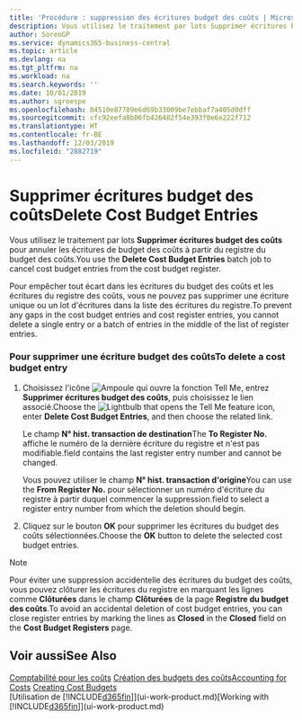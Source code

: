 ```yaml
---
title: 'Procédure : suppression des écritures budget des coûts | Microsoft Docs'
description: Vous utilisez le traitement par lots Supprimer écritures budget des coûts pour annuler les écritures de budget des coûts à partir du registre du budget des coûts.
author: SorenGP
ms.service: dynamics365-business-central
ms.topic: article
ms.devlang: na
ms.tgt_pltfrm: na
ms.workload: na
ms.search.keywords: ''
ms.date: 10/01/2019
ms.author: sgroespe
ms.openlocfilehash: 04510e87789e6d69b33009be7ebbaf7a405d0dff
ms.sourcegitcommit: cfc92eefa8b06fb426482f54e393f0e6e222f712
ms.translationtype: HT
ms.contentlocale: fr-BE
ms.lasthandoff: 12/03/2019
ms.locfileid: "2882719"
---
```

# <a name="delete-cost-budget-entries"></a><span data-ttu-id="284b1-103">Supprimer écritures budget des coûts</span><span class="sxs-lookup"><span data-stu-id="284b1-103">Delete Cost Budget Entries</span></span>
<span data-ttu-id="284b1-104">Vous utilisez le traitement par lots **Supprimer écritures budget des coûts** pour annuler les écritures de budget des coûts à partir du registre du budget des coûts.</span><span class="sxs-lookup"><span data-stu-id="284b1-104">You use the **Delete Cost Budget Entries** batch job to cancel cost budget entries from the cost budget register.</span></span>  

<span data-ttu-id="284b1-105">Pour empêcher tout écart dans les écritures du budget des coûts et les écritures du registre des coûts, vous ne pouvez pas supprimer une écriture unique ou un lot d'écritures dans la liste des écritures du registre.</span><span class="sxs-lookup"><span data-stu-id="284b1-105">To prevent any gaps in the cost budget entries and cost register entries, you cannot delete a single entry or a batch of entries in the middle of the list of register entries.</span></span>  

### <a name="to-delete-a-cost-budget-entry"></a><span data-ttu-id="284b1-106">Pour supprimer une écriture budget des coûts</span><span class="sxs-lookup"><span data-stu-id="284b1-106">To delete a cost budget entry</span></span>  

1.  <span data-ttu-id="284b1-107">Choisissez l'icône ![Ampoule qui ouvre la fonction Tell Me](media/ui-search/search_small.png "Dites-moi ce que vous voulez faire"), entrez **Supprimer écritures budget des coûts**, puis choisissez le lien associé.</span><span class="sxs-lookup"><span data-stu-id="284b1-107">Choose the ![Lightbulb that opens the Tell Me feature](media/ui-search/search_small.png "Tell me what you want to do") icon, enter **Delete Cost Budget Entries**, and then choose the related link.</span></span>  

    <span data-ttu-id="284b1-108">Le champ **N° hist. transaction de destination**</span><span class="sxs-lookup"><span data-stu-id="284b1-108">The **To Register No.**</span></span> <span data-ttu-id="284b1-109">affiche le numéro de la dernière écriture du registre et n'est pas modifiable.</span><span class="sxs-lookup"><span data-stu-id="284b1-109">field contains the last register entry number and cannot be changed.</span></span>  

    <span data-ttu-id="284b1-110">Vous pouvez utiliser le champ **N° hist. transaction d'origine**</span><span class="sxs-lookup"><span data-stu-id="284b1-110">You can use the **From Register No.**</span></span> <span data-ttu-id="284b1-111">pour sélectionner un numéro d'écriture du registre à partir duquel commencer la suppression.</span><span class="sxs-lookup"><span data-stu-id="284b1-111">field to select a register entry number from which the deletion should begin.</span></span>  
2.  <span data-ttu-id="284b1-112">Cliquez sur le bouton **OK** pour supprimer les écritures du budget des coûts sélectionnées.</span><span class="sxs-lookup"><span data-stu-id="284b1-112">Choose the **OK** button to delete the selected cost budget entries.</span></span>  

> [!NOTE]  
>  <span data-ttu-id="284b1-113">Pour éviter une suppression accidentelle des écritures du budget des coûts, vous pouvez clôturer les écritures du registre en marquant les lignes comme **Clôturées** dans le champ **Clôturées** de la page **Registre du budget des coûts**.</span><span class="sxs-lookup"><span data-stu-id="284b1-113">To avoid an accidental deletion of cost budget entries, you can close register entries by marking the lines as **Closed** in the **Closed** field on the **Cost Budget Registers** page.</span></span>  

## <a name="see-also"></a><span data-ttu-id="284b1-114">Voir aussi</span><span class="sxs-lookup"><span data-stu-id="284b1-114">See Also</span></span>  
<span data-ttu-id="284b1-115">[Comptabilité pour les coûts](finance-manage-cost-accounting.md)
[Création des budgets des coûts](finance-create-cost-budgets.md)</span><span class="sxs-lookup"><span data-stu-id="284b1-115">[Accounting for Costs](finance-manage-cost-accounting.md)
[Creating Cost Budgets](finance-create-cost-budgets.md)</span></span>  
<span data-ttu-id="284b1-116">[Utilisation de [!INCLUDE[d365fin](includes/d365fin_md.md)]](ui-work-product.md)</span><span class="sxs-lookup"><span data-stu-id="284b1-116">[Working with [!INCLUDE[d365fin](includes/d365fin_md.md)]](ui-work-product.md)</span></span>
